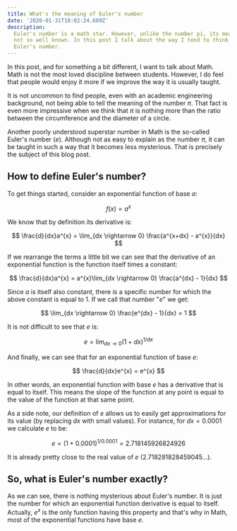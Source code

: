 ```yaml
---
title: What's the meaning of Euler's number
date: '2020-01-31T18:02:24.689Z'
description:
  Euler's number is a math star. However, unlike the number pi, its meaning is
  not so well known. In this post I talk about the way I tend to think about
  Euler's number.
---
```


In this post, and for something a bit different, I want to talk about Math. Math
is not the most loved discipline between students. However, I do feel that
people would enjoy it more if we improve the way it is usually taught.

It is not uncommon to find people, even with an academic engineering background,
not being able to tell the meaning of the number $\pi$. That fact is even more
impressive when we think that $\pi$ is nothing more than the ratio between the
circumference and the diameter of a circle.

Another poorly understood superstar number in Math is the so-called Euler's
number ($e$). Although not as easy to explain as the number $\pi$, it can be
taught in such a way that it becomes less mysterious. That is precisely the
subject of this blog post.

## How to define Euler's number?

To get things started, consider an exponential function of base $a$:

$$
f(x) = a^{x}
$$

We know that by definition its derivative is:

$$
\frac{d}{dx}a^{x} = \lim_{dx \rightarrow 0} \frac{a^{x+dx} - a^{x}}{dx}
$$

If we rearrange the terms a little bit we can see that the derivative of an
exponential function is the function itself times a constant:

$$
\frac{d}{dx}a^{x} = a^{x}\lim_{dx \rightarrow 0} \frac{a^{dx} - 1}{dx}
$$

Since $a$ is itself also constant, there is a specific number for which the
above constant is equal to $1$. If we call that number "$e$" we get:

$$
\lim_{dx \rightarrow 0} \frac{e^{dx} - 1}{dx} = 1
$$

It is not difficult to see that $e$ is:

$$
e = \lim_{dx \rightarrow 0} \left(1 + dx\right) ^ {1/dx}
$$

And finally, we can see that for an exponential function of base $e$:

$$
\frac{d}{dx}e^{x} = e^{x}
$$

In other words, an exponential function with base $e$ has a derivative that is
equal to itself. This means the slope of the function at any point is equal to
the value of the function at that same point.

As a side note, our definition of $e$ allows us to easily get approximations for
its value (by replacing $dx$ with small values). For instance, for $dx = 0.0001$
we calculate $e$ to be:

$$
e = \left( 1 + 0.0001 \right) ^ {1 / 0.0001} = 2.718145926824926
$$

It is already pretty close to the real value of $e$ ($2.718281828459045...$).

## So, what is Euler's number exactly?

As we can see, there is nothing mysterious about Euler's number. It is just the
number for which an exponential function derivative is equal to itself.
Actually, $e^{x}$ is the only function having this property and that's why in
Math, most of the exponential functions have base $e$.
